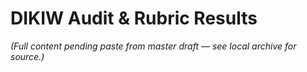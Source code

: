 # DIKIW Audit & Rubric Results

_(Full content pending paste from master draft — see local archive for source.)_
